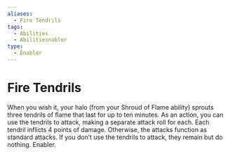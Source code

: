```yaml
---
aliases:
  - Fire Tendrils
tags:
  - Abilities
  - Abilitiesnabler
type:
  - Enabler
---
```


# Fire Tendrils

When you wish it, your halo (from your Shroud of Flame ability) sprouts three tendrils of flame that last for up to ten minutes. As an action, you can use the tendrils to attack, making a separate attack roll for each. Each tendril inflicts 4 points of damage. Otherwise, the attacks function as standard attacks. If you don’t use the tendrils to attack, they remain but do nothing. Enabler.
